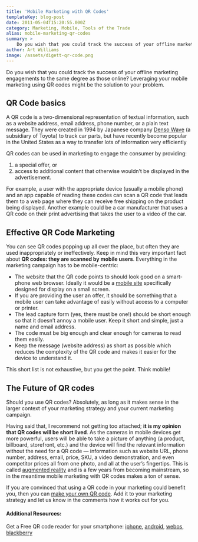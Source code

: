 ```yaml
---
title: 'Mobile Marketing with QR Codes'
templateKey: blog-post
date: 2011-05-04T15:20:55.000Z
category: Marketing, Mobile, Tools of the Trade
alias: mobile-marketing-qr-codes
summary: > 
  	Do you wish that you could track the success of your offline marketing engagements to the same degree as those online? Leveraging your mobile marketing using QR codes might be the solution to your problem.
author: Art Williams
image: /assets/digett-qr-code.png
---
```


Do you wish that you could track the success of your offline marketing engagements to the same degree as those online? Leveraging your mobile marketing using QR codes might be the solution to your problem.

QR Code basics
--------------

A QR code is a two-dimensional representation of textual information, such as a website address, email address, phone number, or a plain text message. They were created in 1994 by Japanese company [Denso Wave](http://www.qrcode.com/en/) (a subsidiary of Toyota) to track car parts, but have recently become popular in the United States as a way to transfer lots of information very efficiently

QR codes can be used in marketing to engage the consumer by providing:

1.  a special offer, or
2.  access to additional content that otherwise wouldn’t be displayed in the advertisement.

For example, a user with the appropriate device (usually a mobile phone) and an app capable of reading these codes can scan a QR code that leads them to a web page where they can receive free shipping on the product being displayed. Another example could be a car manufacturer that uses a QR code on their print advertising that takes the user to a video of the car.

Effective QR Code Marketing
---------------------------

You can see QR codes popping up all over the place, but often they are used inappropriately or ineffectively. Keep in mind this very important fact about **QR codes: they are scanned by mobile users**. Everything in the marketing campaign has to be mobile-centric:

*   The website that the QR code points to should look good on a smart-phone web browser. Ideally it would be a [mobile site](http://www.digett.com/blog/04/08/2011/mobile-website-design-best-practices-good) specifically designed for display on a small screen.
*   If you are providing the user an offer, it should be something that a mobile user can take advantage of easily without access to a computer or printer.
*   The lead capture form (yes, there must be one!) should be short enough so that it doesn’t annoy a mobile user. Keep it short and simple, just a name and email address.
*   The code must be big enough and clear enough for cameras to read them easily.
*   Keep the message (website address) as short as possible which reduces the complexity of the QR code and makes it easier for the device to understand it.

This short list is not exhaustive, but you get the point. Think mobile!

The Future of QR codes
----------------------

Should you use QR codes? Absolutely, as long as it makes sense in the larger context of your marketing strategy and your current marketing campaign.

Having said that, I recommend not getting too attached; **it is my opinion that QR codes will be short lived**. As the cameras in mobile devices get more powerful, users will be able to take a picture of anything (a product, billboard, storefront, etc.) and the device will find the relevant information without the need for a QR code — information such as website URL, phone number, address, email, price, SKU, a video demonstration, and even competitor prices all from one photo, and all at the user’s fingertips. This is called [augmented reality](http://youtu.be/GBKy-hSedg8) and is a few years from becoming mainstream, so in the meantime mobile marketing with QR codes makes a ton of sense.

If you are convinced that using a QR code in your marketing could benefit you, then you can [make your own QR code](http://qrcode.kaywa.com/). Add it to your marketing strategy and let us know in the comments how it works out for you.

#### Additional Resources:

Get a Free QR code reader for your smartphone: [iphone](https://itunes.apple.com/us/app/qrafter-the-ultimate-qr-code/id416098700?mt=8), [android](http://www.appbrain.com/app/quickmark-qr-code-reader/tw.com.quickmark), [webos](https://developer.palm.com/appredirect/?packageid=de.omoco.scancode&applicationid=1441), [blackberry](http://appworld.blackberry.com/webstore/content/13962)